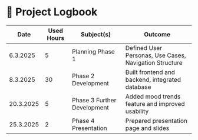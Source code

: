 # 📘 Project Logbook

| Date       | Used Hours | Subject(s)                | Outcome                           |
|------------|------------|----------------------------|------------------------------------|
| 6.3.2025   | 5          | Planning Phase 1           | Defined User Personas, Use Cases, Navigation Structure |
| 8.3.2025   | 30         | Phase 2 Development        | Built frontend and backend, integrated database |
| 20.3.2025  | 5          | Phase 3 Further Development| Added mood trends feature and improved usability |
| 25.3.2025  | 2          | Phase 4 Presentation       | Prepared presentation page and slides |
